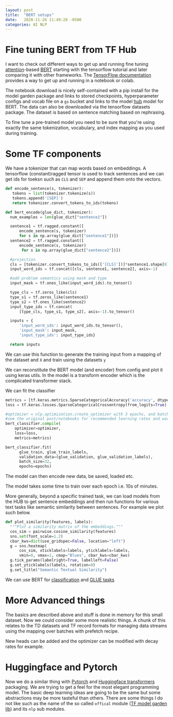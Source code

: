 ```yaml
---
layout: post
title:  "BERT setups"
date:   2020-11-26 11:49:28 -0500
categories: AI NLP
---
```

# Fine tuning BERT from TF Hub
I want to check out different ways to get up and running fine tuning [attention][attention-paper]-based [BERT][bert-paper] starting with the tensorflow tutorial and later comparing it with other frameworks. The [TensorFlow documentation][fine-tune-bert-tf] provides a way to get up and running in a notebook or colab.

The notebook download is nicely self-contained with a pip install for the model garden package and links to stored checkpoints, hyperparameter configs and vocab file on a `gs` bucket and links to the model [hub][tf-hub] model for BERT. The data can also be downloaded via the tensorflow datasets package. The dataset is based on sentence matching based on rephrasing.

To fine tune a pre-trained model you need to be sure that you're using exactly the same tokenization, vocabulary, and index mapping as you used during training.

# Some TF components
We have a tokenizer that can map words based on embeddings. A tensorflow (constant)ragged tensor is used to track sentences and we can get ids for toeksn such as `CLS` and `SEP` and append them onto the vectors.

```python
def encode_sentence(s, tokenizer):
   tokens = list(tokenizer.tokenize(s))
   tokens.append('[SEP]')
   return tokenizer.convert_tokens_to_ids(tokens)

def bert_encode(glue_dict, tokenizer):
  num_examples = len(glue_dict["sentence1"])

  sentence1 = tf.ragged.constant([
      encode_sentence(s, tokenizer)
      for s in np.array(glue_dict["sentence1"])])
  sentence2 = tf.ragged.constant([
      encode_sentence(s, tokenizer)
       for s in np.array(glue_dict["sentence2"])])

  #projection
  cls = [tokenizer.convert_tokens_to_ids(['[CLS]'])]*sentence1.shape[0]
  input_word_ids = tf.concat([cls, sentence1, sentence2], axis=-1)

  #add problem semantics using mask and type
  input_mask = tf.ones_like(input_word_ids).to_tensor()

  type_cls = tf.zeros_like(cls)
  type_s1 = tf.zeros_like(sentence1)
  type_s2 = tf.ones_like(sentence2)
  input_type_ids = tf.concat(
      [type_cls, type_s1, type_s2], axis=-1).to_tensor()

  inputs = {
      'input_word_ids': input_word_ids.to_tensor(),
      'input_mask': input_mask,
      'input_type_ids': input_type_ids}

  return inputs
```

We can use this function to generate the training input from a mapping of the dataset and `X` and train using the datasets `y`

We can reconstitute the BERT model (and encoder) from config and plot it using keras utils. In the model is a transform encoder which is the complicated transformer stack.

We can fit the classifier

```python
metrics = [tf.keras.metrics.SparseCategoricalAccuracy('accuracy', dtype=tf.float32)]
loss = tf.keras.losses.SparseCategoricalCrossentropy(from_logits=True)

#optimizer = nlp.optimization.create_optimizer with 3 epochs, and batch sizes of 32
#see the original post/notebooks for recommended learning rates and warm up steps etc.
bert_classifier.compile(
    optimizer=optimizer,
    loss=loss,
    metrics=metrics)

bert_classifier.fit(
      glue_train, glue_train_labels,
      validation_data=(glue_validation, glue_validation_labels),
      batch_size=32,
      epochs=epochs)

```
The model can then encode new data, be saved, loaded etc.

The model takes some time to train over each epoch i.e. 10s of minutes.

More generally, beyond a specific trained task, we can load models from the HUB to get sentence embeddings and then run functions for various text tasks like semantic similarity between sentences. For example we plot such below.

```python
def plot_similarity(features, labels):
  """Plot a similarity matrix of the embeddings."""
  cos_sim = pairwise.cosine_similarity(features)
  sns.set(font_scale=1.2)
  cbar_kws=dict(use_gridspec=False, location="left")
  g = sns.heatmap(
      cos_sim, xticklabels=labels, yticklabels=labels,
      vmin=0, vmax=1, cmap="Blues", cbar_kws=cbar_kws)
  g.tick_params(labelright=True, labelleft=False)
  g.set_yticklabels(labels, rotation=0)
  g.set_title("Semantic Textual Similarity")
```

We can use BERT for [classification][bert-class] and [GLUE tasks][glue-tasks]

# More Advanced things

The basics are described above and stuff is done in memory for this small dataset. Now we could consider some more realistic things.
A chunk of this relates to the TD datasets and TF record formats for managing data streams using the mapping over batches with prefetch recipe.

New heads can be added and the optimizer can be modified with decay rates for example.

# Huggingface and Pytorch
Now we do a similar thing with [Pytorch][pytorch-tutorials] and [Huggingface transformers][hface-tx] packaging. We are trying to get a feel for the most elegant programming model. The basic deep learning ideas are going to be the same but some abstractions may be more tasteful than others. There are some things I do not like such as the name of the so called `offical` module ([TF model garden lib][garden-lib]) and its `nlp` sub modules.

[bert-class]:https://www.tensorflow.org/tutorials/text/classify_text_with_bert
[glue-tasks]: https://www.tensorflow.org/tutorials/text/solve_glue_tasks_using_bert_on_tpu
[tf-hub]: https://tfhub.dev/
[garden-lib]: https://github.com/tensorflow/models
[attention-paper]: https://arxiv.org/abs/1706.03762
[bert-paper]: https://arxiv.org/abs/1810.04805
[fine-tune-bert-tf]: https://www.tensorflow.org/official_models/fine_tuning_bert
[pytorch-tutorials]: https://pytorch.org/tutorials/
[hface-tx]: https://github.com/huggingface/transformers
